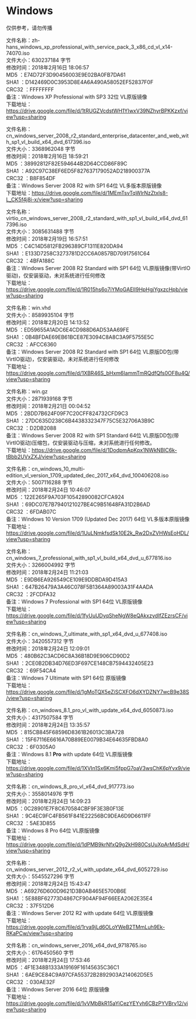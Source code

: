 # Windows  
仅供参考，请勿传播  
  
文件名称：zh-hans_windows_xp_professional_with_service_pack_3_x86_cd_vl_x14-74070.iso  
文件大小：630237184 字节  
修改时间：2018年2月16日 18:06:57  
MD5     ：E74D72F3D90456003E9E02BA0FB7DA61  
SHA1    ：D142469D0C3953D8E4A6A490A58052EF52837F0F  
CRC32   ：FFFFFFFF  
备注：Windows XP Professional with SP3 32位 VL原版镜像  
下载地址：https://drive.google.com/file/d/1tRUGZVcdstWH1YIwxV39NZhyrBPKKzxf/view?usp=sharing  
  
文件名称：cn_windows_server_2008_r2_standard_enterprise_datacenter_and_web_with_sp1_vl_build_x64_dvd_617396.iso  
文件大小：3368962048 字节  
修改时间：2018年2月16日 18:59:21  
MD5     ：38992812F82E594644B2D64CCD86F89C  
SHA1    ：A92C97C38EF6ED5F827637179052AD218900377A  
CRC32   ：B8F854DF  
备注：Windows Server 2008 R2 with SP1 64位 VL多版本原版镜像  
下载地址：https://drive.google.com/file/d/1MEmTsvTqWIrNzZtxls8-L_CK5f4j8i-x/view?usp=sharing

文件名称：virtio_cn_windows_server_2008_r2_standard_with_sp1_vl_build_x64_dvd_617396.iso  
文件大小：3085631488 字节  
修改时间：2018年2月19日 16:57:51  
MD5     ：C4C14D5812FB296389CF1311E820DA94  
SHA1    ：E133D7258C3273781D2CC6A0857BD70917561C64  
CRC32   ：4BFA188C  
备注：Windows Server 2008 R2 Standard with SP1 64位 VL原版镜像(带VirtIO驱动)，仅安装驱动，未对系统进行任何修改  
下载地址：https://drive.google.com/file/d/1R015hs6o7iYMoGAElI9HpHgjYgxzcHpb/view?usp=sharing

文件名称：win.vhd  
文件大小：8589935104 字节  
修改时间：2018年2月20日 14:13:52  
MD5     ：ED59655A1ADC6E4CD988D6AD53AA69FE  
SHA1    ：0B4BFDAE69EB61BCE87E3094C8A8C3A9F5755E5C  
CRC32   ：AFCC6360  
备注：Windows Server 2008 R2 Standard with SP1 64位 VL原版DD包(带VirtIO驱动)，仅安装驱动，未对系统进行任何修改  
下载地址：https://drive.google.com/file/d/1XBR46S_bHxm6IammTmRQdfQfs0OF8u4Q/view?usp=sharing

文件名称：win.gz  
文件大小：2871939168 字节  
修改时间：2018年2月21日 00:04:52  
MD5     ：2BDD7B624F09F7C20CFF824732CFD9C3  
SHA1    ：27DC635D238C6B4438332347F75C5E32706A3B9C  
CRC32   ：D2DB2088  
备注：Windows Server 2008 R2 with SP1 Standard 64位 VL原版DD包(带VirtIO驱动)压缩包，仅安装驱动与压缩，未对系统进行任何修改。  
下载地址：https://drive.google.com/file/d/1DodpmApKpx1NWkNBlC6k-tBbb2UVxZXJ/view?usp=sharing

文件名称：cn_windows_10_multi-edition_vl_version_1709_updated_dec_2017_x64_dvd_100406208.iso  
文件大小：5007116288 字节  
修改时间：2018年2月24日 10:46:07  
MD5     ：122E265F9A703F10542890082CFCA924  
SHA1    ：69DC07E7B7940121027BE4C9B51648FA31D2B6AD  
CRC32   ：6FDAB07C  
备注：Windows 10 Version 1709 (Updated Dec 2017) 64位 VL多版本原版镜像  
下载地址：https://drive.google.com/file/d/1UuLNmkfsdSk10E2k_Rw2DxZVHWsEoHDL/view?usp=sharing

文件名称：cn_windows_7_professional_with_sp1_vl_build_x64_dvd_u_677816.iso  
文件大小：3266004992 字节  
修改时间：2018年2月24日 11:21:03  
MD5     ：E9DB6EA926549CE109E9DDBDA9D415A3  
SHA1    ：647B26479A3A46C078F5B1364A89003A31F4AADA  
CRC32   ：2FCDFA32  
备注：Windows 7 Professional with SP1 64位 VL原版镜像  
下载地址：https://drive.google.com/file/d/1fyUuUDyqSheNgW8eQAkxzydIfZEzrsCF/view?usp=sharing

文件名称：cn_windows_7_ultimate_with_sp1_x64_dvd_u_677408.iso  
文件大小：3420557312 字节  
修改时间：2018年2月24日 12:09:01  
MD5     ：480B62C3ACD6C8A36B18D9E906CD90D2  
SHA1    ：2CE0B2DB34D76ED3F697CE148CB7594432405E23  
CRC32   ：69F54CA4  
备注：Windows 7 Ultimate with SP1 64位 原版镜像  
下载地址：https://drive.google.com/file/d/1gMoTQX5eZiSCXFO6dXYDZNY7wcB9e38S/view?usp=sharing

文件名称：cn_windows_8.1_pro_vl_with_update_x64_dvd_6050873.iso  
文件大小：4317507584 字节  
修改时间：2018年2月24日 13:35:57  
MD5     ：815CB845F68596D8361B26013C3BA728  
SHA1    ：15F67116E6616A70B89EE0079B34E64635FBD8A0  
CRC32   ：6F0305A0  
备注：Windows 8.1 <strong>Pro</strong> with update 64位 VL原版镜像  
下载地址：https://drive.google.com/file/d/1XVIn1Sx6Kmi5fppG7oaV3wsChK6pYvx9/view?usp=sharing

文件名称：cn_windows_8_pro_vl_x64_dvd_917773.iso  
文件大小：3558014976 字节  
修改时间：2018年2月24日 14:09:23  
MD5     ：0C28901E7F8C670584CBF9F3E3B0F13E  
SHA1    ：9C4EC9FC4FB561F841E22256BC9DEA6D9D6611FF  
CRC32   ：5AE3D855  
备注：Windows 8 Pro 64位 VL原版镜像  
下载地址：https://drive.google.com/file/d/1dPMB9krNfxQ9g2kH980CsUuXpArMdSdH/view?usp=sharing

文件名称：cn_windows_server_2012_r2_vl_with_update_x64_dvd_6052729.iso  
文件大小：5545527296 字节  
修改时间：2018年2月24日 15:43:47  
MD5     ：A69276D600D9621D3B0AB465E5700B6E  
SHA1    ：5E88BF62773D4867CF904AF94F66EEA2062E35E4  
CRC32   ：37F512D6  
备注：Windows Server 2012 R2 with update 64位 VL原版镜像  
下载地址：https://drive.google.com/file/d/1rva9jLd6OLoYWeB2TMmLuh9Ek-RKaPCw/view?usp=sharing

文件名称：cn_windows_server_2016_x64_dvd_9718765.iso  
文件大小：6176450560 字节  
修改时间：2018年2月24日 17:53:46  
MD5     ：4F1E348B1333A19169F16145635C36C1  
SHA1    ：6AE9CE84C9A97CFA55372B2892903A214062D5E5  
CRC32   ：030AE32F  
备注：Windows Server 2016 64位 原版镜像  
下载地址：https://drive.google.com/file/d/1vVMbBkR15aYiCezYEYvh6CBzPYVBrv12/view?usp=sharing
